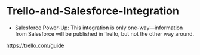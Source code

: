 # Trello-and-Salesforce-Integration

 * Salesforce Power-Up: This integration is only one-way—information from Salesforce will be published in Trello, but not the other way around.

https://trello.com/guide
